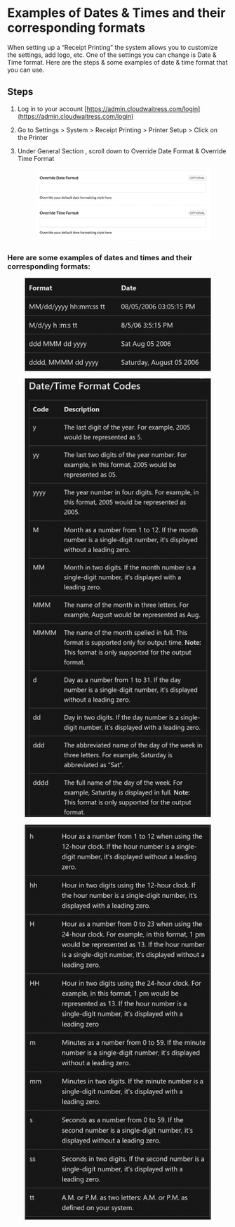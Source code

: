# Examples of Dates & Times and their corresponding formats

When setting up a “Receipt Printing” the system allows you to customize the settings, add logo, etc. One of the settings you can change is Date & Time format. Here are the steps & some examples of date & time format that you can use.



## Steps

1. Log in to your account [https://admin.cloudwaitress.com/login](https://admin.cloudwaitress.com/login)
2. Go to Settings > System > Receipt Printing > Printer Setup > Click on the Printer
3.  Under General Section , scroll down to Override Date Format & Override Time Format

    <figure><img src="../.gitbook/assets/Screen Shot 2023-10-13 at 6.49.38 AM (2).png" alt=""><figcaption></figcaption></figure>

### Here are some examples of dates and times and their corresponding formats:

<figure><img src="../.gitbook/assets/Screen Shot 2023-10-13 at 8.27.55 AM.png" alt="" width="563"><figcaption></figcaption></figure>

<figure><img src="../.gitbook/assets/Screen Shot 2023-10-11 at 8.43.04 AM.png" alt=""><figcaption></figcaption></figure>

<figure><img src="../.gitbook/assets/Screen Shot 2023-10-11 at 8.46.51 AM.png" alt=""><figcaption></figcaption></figure>
